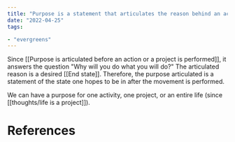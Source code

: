 ```yaml
---
title: "Purpose is a statement that articulates the reason behind an action"
date: "2022-04-25"
tags:

- "evergreens"
---
```


Since [[Purpose is articulated before an action or a project is performed]], it answers the question "Why will you do what you will do?" The articulated reason is a desired [[End state]]. Therefore, the purpose articulated is a statement of the state one hopes to be in after the movement is performed.

We can have a purpose for one activity, one project, or an entire life (since [[thoughts/life is a project]]).

# References
